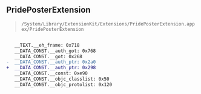 ## PridePosterExtension

> `/System/Library/ExtensionKit/Extensions/PridePosterExtension.appex/PridePosterExtension`

```diff

   __TEXT.__eh_frame: 0x718
   __DATA_CONST.__auth_got: 0x768
   __DATA_CONST.__got: 0x268
-  __DATA_CONST.__auth_ptr: 0x2a0
+  __DATA_CONST.__auth_ptr: 0x298
   __DATA_CONST.__const: 0xe90
   __DATA_CONST.__objc_classlist: 0x50
   __DATA_CONST.__objc_protolist: 0x120

```
